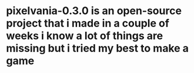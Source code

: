 # pixelvania-0.3.0 is an open-source project that i made in a couple of weeks i know a lot of things are missing but i tried my best to make a game
